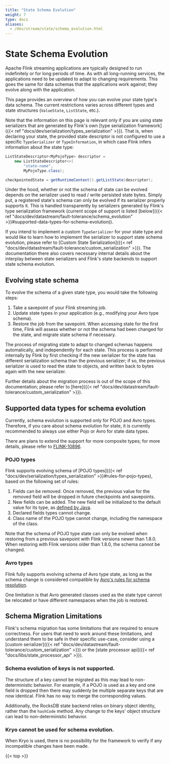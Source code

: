 ```yaml
---
title: "State Schema Evolution"
weight: 7
type: docs
aliases:
  - /dev/stream/state/schema_evolution.html
---
```

<!--
Licensed to the Apache Software Foundation (ASF) under one
or more contributor license agreements.  See the NOTICE file
distributed with this work for additional information
regarding copyright ownership.  The ASF licenses this file
to you under the Apache License, Version 2.0 (the
"License"); you may not use this file except in compliance
with the License.  You may obtain a copy of the License at

  http://www.apache.org/licenses/LICENSE-2.0

Unless required by applicable law or agreed to in writing,
software distributed under the License is distributed on an
"AS IS" BASIS, WITHOUT WARRANTIES OR CONDITIONS OF ANY
KIND, either express or implied.  See the License for the
specific language governing permissions and limitations
under the License.
-->

# State Schema Evolution

Apache Flink streaming applications are typically designed to run indefinitely or for long periods of time.
As with all long-running services, the applications need to be updated to adapt to changing requirements.
This goes the same for data schemas that the applications work against; they evolve along with the application.

This page provides an overview of how you can evolve your state type's data schema. 
The current restrictions varies across different types and state structures (`ValueState`, `ListState`, etc.).

Note that the information on this page is relevant only if you are using state serializers that are
generated by Flink's own [type serialization framework]({{< ref "docs/dev/serialization/types_serialization" >}}).
That is, when declaring your state, the provided state descriptor is not configured to use a specific `TypeSerializer`
or `TypeInformation`, in which case Flink infers information about the state type:

```java
ListStateDescriptor<MyPojoType> descriptor =
    new ListStateDescriptor<>(
        "state-name",
        MyPojoType.class);

checkpointedState = getRuntimeContext().getListState(descriptor);
```

Under the hood, whether or not the schema of state can be evolved depends on the serializer used to read / write
persisted state bytes. Simply put, a registered state's schema can only be evolved if its serializer properly
supports it. This is handled transparently by serializers generated by Flink's type serialization framework
(current scope of support is listed [below]({{< ref "docs/dev/datastream/fault-tolerance/schema_evolution" >}}#supported-data-types-for-schema-evolution)).

If you intend to implement a custom `TypeSerializer` for your state type and would like to learn how to implement
the serializer to support state schema evolution, please refer to
[Custom State Serialization]({{< ref "docs/dev/datastream/fault-tolerance/custom_serialization" >}}).
The documentation there also covers necessary internal details about the interplay between state serializers and Flink's
state backends to support state schema evolution.

## Evolving state schema

To evolve the schema of a given state type, you would take the following steps:

 1. Take a savepoint of your Flink streaming job.
 2. Update state types in your application (e.g., modifying your Avro type schema).
 3. Restore the job from the savepoint. When accessing state for the first time, Flink will assess whether or not
 the schema had been changed for the state, and migrate state schema if necessary.

The process of migrating state to adapt to changed schemas happens automatically, and independently for each state.
This process is performed internally by Flink by first checking if the new serializer for the state has different
serialization schema than the previous serializer; if so, the previous serializer is used to read the state to objects,
and written back to bytes again with the new serializer.

Further details about the migration process is out of the scope of this documentation; please refer to
[here]({{< ref "docs/dev/datastream/fault-tolerance/custom_serialization" >}}).

## Supported data types for schema evolution

Currently, schema evolution is supported only for POJO and Avro types. Therefore, if you care about schema evolution for
state, it is currently recommended to always use either Pojo or Avro for state data types.

There are plans to extend the support for more composite types; for more details,
please refer to [FLINK-10896](https://issues.apache.org/jira/browse/FLINK-10896).

### POJO types

Flink supports evolving schema of [POJO types]({{< ref "docs/dev/serialization/types_serialization" >}}#rules-for-pojo-types), 
based on the following set of rules:

 1. Fields can be removed. Once removed, the previous value for the removed field will be dropped in future checkpoints and savepoints.
 2. New fields can be added. The new field will be initialized to the default value for its type, as
    [defined by Java](https://docs.oracle.com/javase/tutorial/java/nutsandbolts/datatypes.html).
 3. Declared fields types cannot change.
 4. Class name of the POJO type cannot change, including the namespace of the class.

Note that the schema of POJO type state can only be evolved when restoring from a previous savepoint with Flink versions
newer than 1.8.0. When restoring with Flink versions older than 1.8.0, the schema cannot be changed.

### Avro types

Flink fully supports evolving schema of Avro type state, as long as the schema change is considered compatible by
[Avro's rules for schema resolution](http://avro.apache.org/docs/current/spec.html#Schema+Resolution).

One limitation is that Avro generated classes used as the state type cannot be relocated or have different
namespaces when the job is restored.

## Schema Migration Limitations

Flink's schema migration has some limitations that are required to ensure correctness. For users that need to work
around these limitations, and understand them to be safe in their specific use-case, consider using
a [custom serializer]({{< ref "docs/dev/datastream/fault-tolerance/custom_serialization" >}}) or the
[state processor api]({{< ref "docs/libs/state_processor_api" >}}).

### Schema evolution of keys is not supported.

The structure of a key cannot be migrated as this may lead to non-deterministic behavior. 
For example, if a POJO is used as a key and one field is dropped then there may suddenly be 
multiple separate keys that are now identical. Flink has no way to merge the corresponding values. 

Additionally, the RocksDB state backend relies on binary object identity, rather than the `hashCode` method. Any change to the keys' object structure can lead to non-deterministic behavior.  

### **Kryo** cannot be used for schema evolution.  

When Kryo is used, there is no possibility for the framework to verify if any incompatible changes have been made.

{{< top >}}
